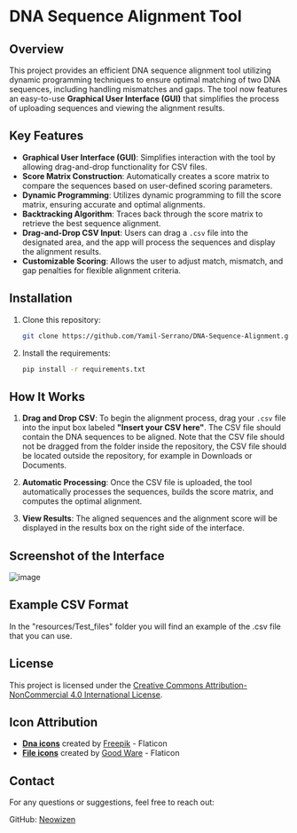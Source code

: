 # DNA Sequence Alignment Tool

## Overview

This project provides an efficient DNA sequence alignment tool utilizing dynamic programming techniques to ensure optimal matching of two DNA sequences, including handling mismatches and gaps. The tool now features an easy-to-use **Graphical User Interface (GUI)** that simplifies the process of uploading sequences and viewing the alignment results.

## Key Features

- **Graphical User Interface (GUI)**: Simplifies interaction with the tool by allowing drag-and-drop functionality for CSV files.
- **Score Matrix Construction**: Automatically creates a score matrix to compare the sequences based on user-defined scoring parameters.
- **Dynamic Programming**: Utilizes dynamic programming to fill the score matrix, ensuring accurate and optimal alignments.
- **Backtracking Algorithm**: Traces back through the score matrix to retrieve the best sequence alignment.
- **Drag-and-Drop CSV Input**: Users can drag a `.csv` file into the designated area, and the app will process the sequences and display the alignment results.
- **Customizable Scoring**: Allows the user to adjust match, mismatch, and gap penalties for flexible alignment criteria.

## Installation
1. Clone this repository:
   ```bash
   git clone https://github.com/Yamil-Serrano/DNA-Sequence-Alignment.git
2. Install the requirements:
   ```bash
   pip install -r requirements.txt
## How It Works

1. **Drag and Drop CSV**: To begin the alignment process, drag your `.csv` file into the input box labeled **"Insert your CSV here"**. The CSV file should contain the DNA sequences to be aligned. Note that the CSV file should not be dragged from the folder inside the repository, the CSV file should be located outside the repository, for example in Downloads or Documents.
  
2. **Automatic Processing**: Once the CSV file is uploaded, the tool automatically processes the sequences, builds the score matrix, and computes the optimal alignment.
  
3. **View Results**: The aligned sequences and the alignment score will be displayed in the results box on the right side of the interface.

## Screenshot of the Interface

![image](https://github.com/user-attachments/assets/73feb913-419f-4bc3-8805-aca24846bdb0)


## Example CSV Format

In the "resources/Test_files" folder you will find an example of the .csv file that you can use.

## License

This project is licensed under the [Creative Commons Attribution-NonCommercial 4.0 International License](LICENSE.md).

## Icon Attribution

- **[Dna icons](https://www.flaticon.com/free-icons/dna)** created by [Freepik](https://www.flaticon.com/authors/freepik) - Flaticon
- **[File icons](https://www.flaticon.com/free-icons/file)** created by [Good Ware](https://www.flaticon.com/authors/good-ware) - Flaticon

## Contact

For any questions or suggestions, feel free to reach out:

GitHub: [Neowizen](https://github.com/Yamil-Serrano)
